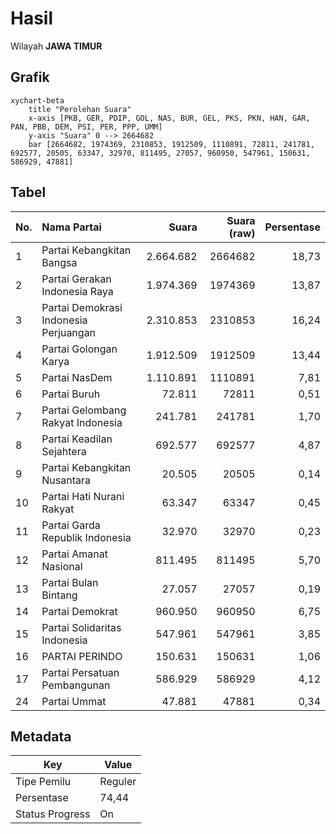 # Hasil

Wilayah **JAWA TIMUR**

## Grafik

```mermaid
xychart-beta
    title "Perolehan Suara"
    x-axis [PKB, GER, PDIP, GOL, NAS, BUR, GEL, PKS, PKN, HAN, GAR, PAN, PBB, DEM, PSI, PER, PPP, UMM]
    y-axis "Suara" 0 --> 2664682
    bar [2664682, 1974369, 2310853, 1912509, 1110891, 72811, 241781, 692577, 20505, 63347, 32970, 811495, 27057, 960950, 547961, 150631, 586929, 47881]
```

## Tabel

| No. | Nama Partai                           | Suara     | Suara (raw) | Persentase |
|:--- |:------------------------------------- | ---------:| -----------:| ----------:|
| 1   | Partai Kebangkitan Bangsa             | 2.664.682 | 2664682     | 18,73      |
| 2   | Partai Gerakan Indonesia Raya         | 1.974.369 | 1974369     | 13,87      |
| 3   | Partai Demokrasi Indonesia Perjuangan | 2.310.853 | 2310853     | 16,24      |
| 4   | Partai Golongan Karya                 | 1.912.509 | 1912509     | 13,44      |
| 5   | Partai NasDem                         | 1.110.891 | 1110891     | 7,81       |
| 6   | Partai Buruh                          | 72.811    | 72811       | 0,51       |
| 7   | Partai Gelombang Rakyat Indonesia     | 241.781   | 241781      | 1,70       |
| 8   | Partai Keadilan Sejahtera             | 692.577   | 692577      | 4,87       |
| 9   | Partai Kebangkitan Nusantara          | 20.505    | 20505       | 0,14       |
| 10  | Partai Hati Nurani Rakyat             | 63.347    | 63347       | 0,45       |
| 11  | Partai Garda Republik Indonesia       | 32.970    | 32970       | 0,23       |
| 12  | Partai Amanat Nasional                | 811.495   | 811495      | 5,70       |
| 13  | Partai Bulan Bintang                  | 27.057    | 27057       | 0,19       |
| 14  | Partai Demokrat                       | 960.950   | 960950      | 6,75       |
| 15  | Partai Solidaritas Indonesia          | 547.961   | 547961      | 3,85       |
| 16  | PARTAI PERINDO                        | 150.631   | 150631      | 1,06       |
| 17  | Partai Persatuan Pembangunan          | 586.929   | 586929      | 4,12       |
| 24  | Partai Ummat                          | 47.881    | 47881       | 0,34       |


## Metadata

| Key             | Value   |
| --------------- | ------- |
| Tipe Pemilu     | Reguler |
| Persentase      | 74,44   |
| Status Progress | On      |



